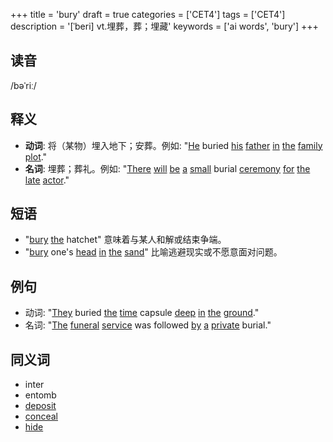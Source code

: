 +++
title = 'bury'
draft = true
categories = ['CET4']
tags = ['CET4']
description = '[ˈberi] vt.埋葬，葬；埋藏'
keywords = ['ai words', 'bury']
+++

## 读音
/bəˈriː/

## 释义
- **动词**: 将（某物）埋入地下；安葬。例如: "[He](/post/he/) buried [his](/post/his/) [father](/post/father/) [in](/post/in/) [the](/post/the/) [family](/post/family/) [plot](/post/plot/)."
- **名词**: 埋葬；葬礼。例如: "[There](/post/there/) [will](/post/will/) [be](/post/be/) [a](/post/a/) [small](/post/small/) burial [ceremony](/post/ceremony/) [for](/post/for/) [the](/post/the/) [late](/post/late/) [actor](/post/actor/)."

## 短语
- "[bury](/post/bury/) [the](/post/the/) hatchet" 意味着与某人和解或结束争端。
- "[bury](/post/bury/) one's [head](/post/head/) [in](/post/in/) [the](/post/the/) [sand](/post/sand/)" 比喻逃避现实或不愿意面对问题。

## 例句
- 动词: "[They](/post/they/) buried [the](/post/the/) [time](/post/time/) capsule [deep](/post/deep/) [in](/post/in/) [the](/post/the/) [ground](/post/ground/)."
- 名词: "[The](/post/the/) [funeral](/post/funeral/) [service](/post/service/) was followed [by](/post/by/) [a](/post/a/) [private](/post/private/) burial."

## 同义词
- inter
- entomb
- [deposit](/post/deposit/)
- [conceal](/post/conceal/)
- [hide](/post/hide/)
